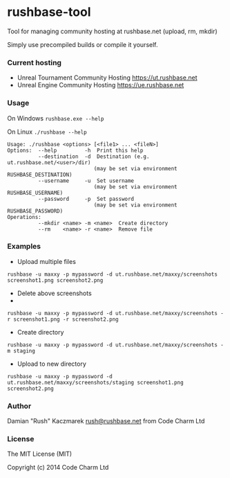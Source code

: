 rushbase-tool
=============

Tool for managing community hosting at rushbase.net (upload, rm, mkdir)

Simply use precompiled builds or compile it yourself.

### Current hosting

* Unreal Tournament Community Hosting https://ut.rushbase.net
* Unreal Engine Community Hosting https://ue.rushbase.net

### Usage

On Windows
`rushbase.exe --help`

On Linux
`./rushbase --help`

```
Usage: ./rushbase <options> [<file1> ... <fileN>]
Options:  --help         -h  Print this help
          --destination  -d  Destination (e.g. ut.rushbase.net/<user>/dir)
                            (may be set via environment RUSHBASE_DESTINATION)
          --username     -u  Set username
                            (may be set via environment RUSHBASE_USERNAME)
          --password     -p  Set password
                            (may be set via environment RUSHBASE_PASSWORD)
Operations:
          --mkdir <name> -m <name>  Create directory
          --rm    <name> -r <name>  Remove file
```

### Examples

* Upload multiple files
 
`rushbase -u maxxy -p mypassword -d ut.rushbase.net/maxxy/screenshots screenshot1.png screenshot2.png`

* Delete above screenshots
* 
`rushbase -u maxxy -p mypassword -d ut.rushbase.net/maxxy/screenshots -r screenshot1.png -r screenshot2.png`

* Create directory

`rushbase -u maxxy -p mypassword -d ut.rushbase.net/maxxy/screenshots -m staging`

* Upload to new directory

`rushbase -u maxxy -p mypassword -d ut.rushbase.net/maxxy/screenshots/staging screenshot1.png screenshot2.png`


### Author 
Damian "Rush" Kaczmarek <rush@rushbase.net>
from Code Charm Ltd

### License 
The MIT License (MIT)

Copyright (c) 2014 Code Charm Ltd

